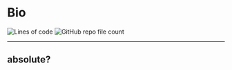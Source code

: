 <h1>Bio</h1>

<p align="left">
<img alt="Lines of code" src="https://img.shields.io/tokei/lines/github/kawasaji/bio?color=green&logo=backstage">
<img alt="GitHub repo file count" src="https://img.shields.io/github/directory-file-count/kawasaji/bio">
</p>

<hr>

<h2>
  <b>
    absolute?
  </b>
</h2>

